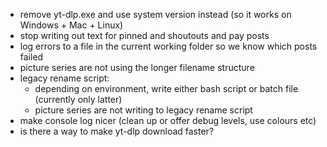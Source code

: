 - remove yt-dlp.exe and use system version instead (so it works on Windows + Mac + Linux)
- stop writing out text for pinned and shoutouts and pay posts
- log errors to a file in the current working folder so we know which posts failed
- picture series are not using the longer filename structure
- legacy rename script:
    - depending on environment, write either bash script or batch file (currently only latter)
    - picture series are not writing to legacy rename script
- make console log nicer (clean up or offer debug levels, use colours etc)
- is there a way to make yt-dlp download faster?
